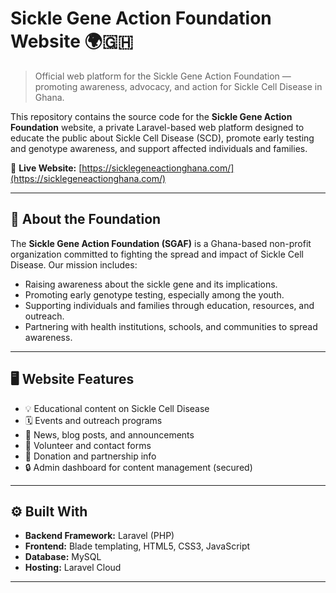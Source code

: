 # Sickle Gene Action Foundation Website 🌍🇬🇭

> Official web platform for the Sickle Gene Action Foundation — promoting awareness, advocacy, and action for Sickle Cell Disease in Ghana.

This repository contains the source code for the **Sickle Gene Action Foundation** website, a private Laravel-based web platform designed to educate the public about Sickle Cell Disease (SCD), promote early testing and genotype awareness, and support affected individuals and families.

🔗 **Live Website:** [https://sicklegeneactionghana.com/](https://sicklegeneactionghana.com/)

---

## 🧬 About the Foundation

The **Sickle Gene Action Foundation (SGAF)** is a Ghana-based non-profit organization committed to fighting the spread and impact of Sickle Cell Disease. Our mission includes:

- Raising awareness about the sickle gene and its implications.
- Promoting early genotype testing, especially among the youth.
- Supporting individuals and families through education, resources, and outreach.
- Partnering with health institutions, schools, and communities to spread awareness.

---

## 🖥️ Website Features

- 💡 Educational content on Sickle Cell Disease
- 🗓️ Events and outreach programs
- 📣 News, blog posts, and announcements
- 📝 Volunteer and contact forms
- 💖 Donation and partnership info
- 🔒 Admin dashboard for content management (secured)

---

## ⚙️ Built With

- **Backend Framework:** Laravel (PHP)
- **Frontend:** Blade templating, HTML5, CSS3, JavaScript
- **Database:** MySQL
- **Hosting:** Laravel Cloud

---

